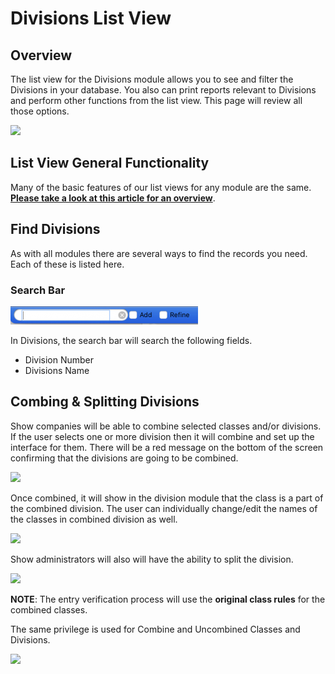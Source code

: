 # Divisions List View

## Overview

The list view for the Divisions module allows you to see and filter the Divisions in your database.  You also can print reports relevant to Divisions and perform other functions from the list view. This page will review all those options.

![](http://docs.showgroundsonline.com/wp-content/uploads/2021/06/img\_60dc7448c0162.png)

## List View General Functionality

Many of the basic features of our list views for any module are the same.  [**Please take a look at this article for an overview**](http://docs.showgroundsonline.com/documentation/list-views-overview/).

## Find Divisions

As with all modules there are several ways to find the records you need. Each of these is listed here.

### Search Bar

![](../../.gitbook/assets/show2.png)

In Divisions, the search bar will search the following fields.

* Division Number
* Divisions Name

## Combing & Splitting Divisions

Show companies will be able to combine selected classes and/or divisions. If the user selects one or more division then it will combine and set up the interface for them. There will be a red message on the bottom of the screen confirming that the divisions are going to be combined.

![](http://docs.showgroundsonline.com/wp-content/uploads/2020/09/img\_5f58e33a1a315.png)

Once combined, it will show in the division module that the class is a part of the combined division. The user can individually change/edit the names of the classes in combined division as well.

![](http://docs.showgroundsonline.com/wp-content/uploads/2020/09/img\_5f58e25364334.png)

Show administrators will also will have the ability to split the division.

![](http://docs.showgroundsonline.com/wp-content/uploads/2020/09/img\_5f58e2a11b6a7.png)

**NOTE**: The entry verification process will use the **original class rules** for the combined classes.

The same privilege is used for Combine and Uncombined Classes and Divisions.

![](http://docs.showgroundsonline.com/wp-content/uploads/2021/03/img\_6040ef04d8610.png)
